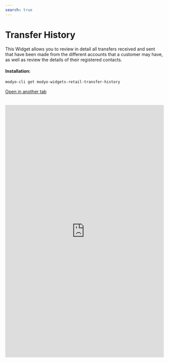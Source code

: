 ```yaml
---
search: true
---
```


# Transfer History

This Widget allows you to review in detail all transfers received and sent that have been made from the different accounts that a customer may have, as well as review the details of their registered contacts.

#### Installation:

```bash
modyo-cli get modyo-widgets-retail-transfer-history
```

[Open in another tab](https://widgets.modyo.com/personas/historial-de-transferencias)

 <iframe id="widgetFrame" src="https://widgets.modyo.com/personas/historial-de-transferencias" width="100%"  frameBorder="0" style="min-height:800px;overflow:auto;margin-top:20px;"/> 

| Feature                    | Description                                                                                                                                                                                       |
|----------------------------------|---------------------------------------------------------------------------------------------------------------------------------------------------------------------------------------------------|
| Transfer History      | Displays the details of transfers received and sent from the customer's account. Include the transfer amount, available balance, and contact name, as applicable. |
| Transfers to Third Parties        | Defines that the Widget only displays information related to transfers to third parties made by the user.                                                                                 |
| Transfers Between my accounts | Defines that the Widget only displays information related to transfers made between user accounts.                                                                             |
| Contacts                        | It allows you to review and edit the information of the contacts already entered into the user's account. Displays information such as name, bank, account type, and account number.                       |
| Add contact                 | Add new target accounts to the Contact section. Includes name, bank, account type, account number, RUT, and email address of the recipient.                           |

<script>

  export default {
    mounted() {

      function setIframeHeightCO(id, ht) {
          var ifrm = document.getElementById(id);
          if(ifrm) {
            ifrm.style.height = ht + 4 + "px";
          }
      }
      // iframed document sends its height using postMessage
      function handleDocHeightMsg(e) {
          // check origin
          if ( e.origin === 'https://widgets.modyo.com' ) {
              // parse data
              var data = JSON.parse( e.data );

              console.log('data:', data)
              // check data object
              if ( data['docHeight'] ) {
                  setIframeHeightCO( 'widgetFrame', data['docHeight'] );
              } else {
                  setIframeHeightCO( 'widgetFrame', 700 );
              }
          }
      }

      // assign message handler
      if ( window.addEventListener ) {
          window.addEventListener('message', handleDocHeightMsg, false);
      }
    }
  }

</script>
